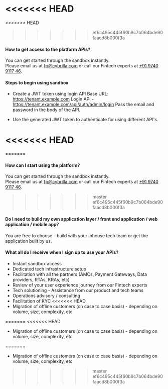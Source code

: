 <<<<<<< HEAD
=======
<<<<<<< HEAD
>>>>>>> ef6c495c445f60b9c7b064bde90faacd8b000f3a
#### How to get access to the platform APIs?
You can get started through the sandbox instantly. <br>
Please email us at [fp@cybrilla.com](mailto:fp@cybrilla.com) or call our Fintech experts at [+91 9740 9117 46](tel:+919740911746).

#### Steps to begin using sandbox

- Create a JWT token using login API
Base URL: https://tenant.example.com
Login API - https://tenant.example.com/api/auth/admin/login
Pass the email and password in the body of the API.

- Use the generated JWT token to authenticate for using different API's.

<<<<<<< HEAD
=======
=======
<!--
## Registration and Sandbox
-----------------------------
-->
#### How can I start using the platform?
You can get started through the sandbox instantly. <br>
Please email us at [fp@cybrilla.com](mailto:fp@cybrilla.com) or call our Fintech experts at [+91 9740 9117 46](tel:+919740911746).
>>>>>>> master
>>>>>>> ef6c495c445f60b9c7b064bde90faacd8b000f3a

#### Do I need to build my own application layer / front end application / web application / mobile app?
You are free to choose - build with your inhouse tech team or get the application built by us.

#### What all do I receive when I sign up to use your APIs?
- Instant sandbox access
- Dedicated tech infrastructure setup
- Facilitation with all the partners (AMCs, Payment Gateways, Data providers, RTAs, KRAs, etc)
- Review of your user experience journey from our Fintech experts
- Tech solutioning - Assistance from our product and tech teams
- Operations advisory / consulting
- Facilitation of KYC
<<<<<<< HEAD
- Migration of offline customers (on case to case basis) - depending on volume, size, complexity, etc

=======
<<<<<<< HEAD
- Migration of offline customers (on case to case basis) - depending on volume, size, complexity, etc

=======
- Migration of offline customers (on case to case basis) - depending on volume, size, complexity, etc
>>>>>>> master
>>>>>>> ef6c495c445f60b9c7b064bde90faacd8b000f3a
